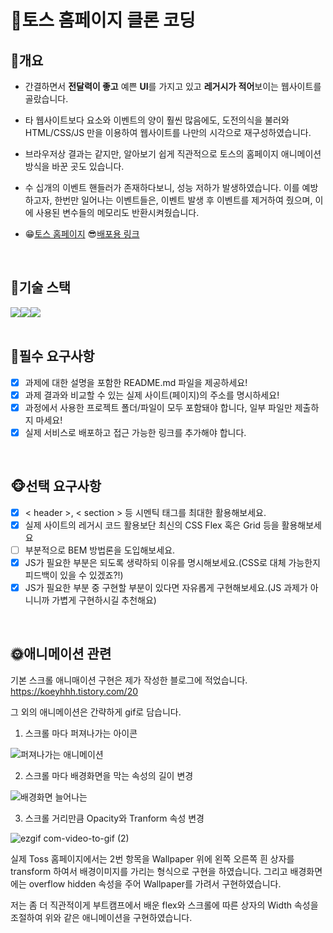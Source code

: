 
# 🎃토스 홈페이지 클론 코딩
## 🐶개요
- 간결하면서 **전달력이 좋고** 예쁜 **UI**를 가지고 있고 **레거시가 적어**보이는 웹사이트를 골랐습니다.
- 타 웹사이트보다 요소와 이벤트의 양이 훨씬 많음에도, 도전의식을 불러와 HTML/CSS/JS 만을 이용하여 웹사이트를 나만의 시각으로 재구성하였습니다.
- 브라우저상 결과는 같지만, 알아보기 쉽게 직관적으로 토스의 홈페이지 애니메이션 방식을 바꾼 곳도 있습니다.
- 수 십개의 이벤트 핸들러가 존재하다보니, 성능 저하가 발생하였습니다. 이를 예방하고자, 한번만 일어나는 이벤트들은, 이벤트 발생 후 이벤트를 제거하여 줬으며, 이에 사용된 변수들의 메모리도 반환시켜줬습니다.

- 😁[토스 홈페이지](https://toss.im)         😎[배포용 링크](https://kdt0-choiwuhyeok--silver-beijinho-ba5d8e.netlify.app) 
<br>

## 🎁기술 스택
<div style="display:flex; justify-contents: center;">
  <img src="https://img.shields.io/badge/HTML5-E34F26?style=for-the-badge&logo=html5&logoColor=white">
  <img src="https://img.shields.io/badge/CSS3-1572B6?style=for-the-badge&logo=css3&logoColor=white">
  <img src="https://img.shields.io/badge/JavaScript-323330?style=for-the-badge&logo=javascript&logoColor=F7DF1E">
</div>
<br>

## 🙉필수 요구사항

 - [x] 과제에 대한 설명을 포함한 README.md 파일을 제공하세요!
 - [x] 과제 결과와 비교할 수 있는 실제 사이트(페이지)의 주소를 명시하세요!
 - [x]  과정에서 사용한 프로젝트 폴더/파일이 모두 포함돼야 합니다, 일부 파일만 제출하지 마세요!
 - [x] 실제 서비스로 배포하고 접근 가능한 링크를 추가해야 합니다.
<br>

## 🐵선택 요구사항

 - [x] < header >, < section > 등 시멘틱 태그를 최대한 활용해보세요.
 - [x] 실제 사이트의 레거시 코드 활용보단 최신의 CSS Flex 혹은 Grid 등을 활용해보세요
 - [ ] 부분적으로 BEM 방법론을 도입해보세요.
 - [x] JS가 필요한 부분은 되도록 생략하되 이유를 명시해보세요.(CSS로 대체 가능한지 피드백이 있을 수 있겠죠?!)
 - [x] JS가 필요한 부분 중 구현할 부분이 있다면 자유롭게 구현해보세요.(JS 과제가 아니니까 가볍게 구현하시길 추천해요)
<br>

  ## 🌞애니메이션 관련
  기본 스크롤 애니매이션 구현은 제가 작성한 블로그에 적었습니다.  https://koeyhhh.tistory.com/20

  그 외의 애니메이션은 간략하게 gif로 담습니다. 
  
  1.  스크롤 마다 퍼져나가는 아이콘
     
![퍼져나가는 애니메이션](https://github.com/TaePoong719/AlgorithmStudy/assets/98576512/dd1d384d-a1e0-4c8d-a730-2c12140d91ac)

  2.  스크롤 마다 배경화면을 막는 속성의 길이 변경
     
![배경화면 늘어나는](https://github.com/TaePoong719/AlgorithmStudy/assets/98576512/155e98d1-b50c-4fa1-8206-5706e5988feb)
 
  3. 스크롤 거리만큼 Opacity와 Tranform 속성 변경
     
![ezgif com-video-to-gif (2)](https://github.com/TaePoong719/AlgorithmStudy/assets/98576512/dc84ca29-bcee-4a94-9a18-c560f391894f)


  실제  Toss 홈페이지에서는 2번 항목을 Wallpaper 위에 왼쪽 오른쪽 흰 상자를 transform 하여서 배경이미지를 가리는 형식으로 구현을 하였습니다. 그리고 배경화면에는 overflow hidden 속성을 주어 Wallpaper를 가려서 구현하였습니다.
 
  저는 좀 더 직관적이게 부트캠프에서 배운 flex와 스크롤에 따른 상자의 Width 속성을 조절하여 위와 같은 애니메이션을 구현하였습니다.
